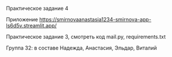 Практическое задание 4

 Приложение <https://smirnovaanastasia1234-smirnova-app-ls6d5v.streamlit.app/>

Практическое задание 3, смотреть код mail.py, requirements.txt

Группа 32: в составе Надежда, Анастасия, Эльдар, Виталий

